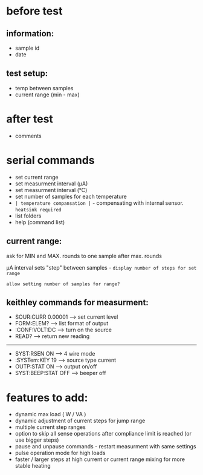 # before test

## information:

-  sample id
-  date

## test setup:

-  temp between samples
-  current range (min - max)

# after test

-  comments

# serial commands

-  set current range
-  set measurment interval (μA)
-  set measurment interval (℃)
-  set number of samples for each temperature
-  `| temperature compansation |` - compensating with internal sensor. `heatsink required`
-  list folders
-  help (command list)

## current range:

ask for MIN and MAX. rounds to one sample after max. rounds

μA interval sets "step" between samples - `display number of steps for set range`

`allow setting number of samples for range?`

## keithley commands for measurment:

-  SOUR:CURR 0.00001 --> set current level
-  FORM:ELEM? --> list format of output
-  :CONF:VOLT:DC --> turn on the source
-  READ? --> return new reading
<hr />

-  SYST:RSEN ON --> 4 wire mode
-  :SYSTem:KEY 19 --> source type current
-  OUTP:STAT ON --> output on/off
-  SYST:BEEP:STAT OFF --> beeper off

# features to add:

-  dynamic max load ( W / VA )
-  dynamic adjustment of current steps for jump range
-  multiple current step ranges
-  option to skip all sense operations after compliance limit is reached (or use bigger steps)
-  pause and unpause commands - restart measurment with same settings
-  pulse operation mode for high loads
-  faster / larger steps at high current or current range mixing for more stable heating
